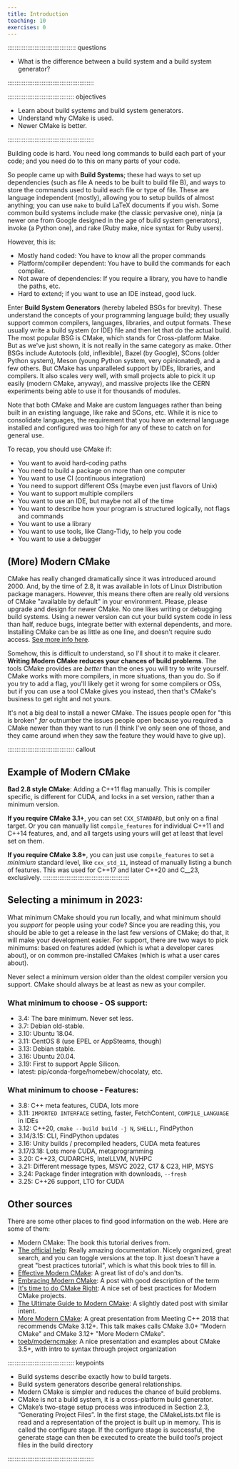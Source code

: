 ```yaml
---
title: Introduction
teaching: 10
exercises: 0
---
```


:::::::::::::::::::::::::::::::::::::: questions 

- What is the difference between a build system and a build system generator?

::::::::::::::::::::::::::::::::::::::::::::::::

::::::::::::::::::::::::::::::::::::: objectives

- Learn about build systems and build system generators.
- Understand why CMake is used.
- Newer CMake is better.

::::::::::::::::::::::::::::::::::::::::::::::::

Building code is hard. You need long commands to build each part of your code; and you need do to
this on many parts of your code.

So people came up with **Build Systems**; these had ways to set up dependencies (such as file A needs
to be built to build file B), and ways to store the commands used to build each file or type of
file. These are language independent (mostly), allowing you to setup builds of almost anything; you
can use `make` to build LaTeX documents if you wish. Some common build systems include make (the
classic pervasive one), ninja (a newer one from Google designed in the age of build system
generators), invoke (a Python one), and rake (Ruby make, nice syntax for Ruby users).

However, this is:

* Mostly hand coded: You have to know all the proper commands
* Platform/compiler dependent: You have to build the commands for each compiler.
* Not aware of dependencies: If you require a library, you have to handle the paths, etc.
* Hard to extend; if you want to use an IDE instead, good luck.

Enter **Build System Generators** (hereby labeled BSGs for brevity). These understand the concepts
of your programming language build; they usually support common compilers, languages, libraries, and
output formats. These usually write a build system (or IDE) file and then let that do the actual
build. The most popular BSG is CMake, which stands for Cross-platform Make. But as we've just shown,
it is not really in the same category as make. Other BSGs include Autotools (old, inflexible), Bazel
(by Google), SCons (older Python system), Meson (young Python system, very opinionated), and a few
others. But CMake has unparalleled support by IDEs, libraries, and compilers.  It also scales very
well, with small projects able to pick it up easily (modern CMake, anyway), and massive projects
 like the CERN experiments being able to use it for thousands of modules.

<script type="text/javascript" src="https://ssl.gstatic.com/trends_nrtr/2674_RC03/embed_loader.js"></script> <script type="text/javascript"> trends.embed.renderExploreWidget("TIMESERIES", {"comparisonItem":[{"keyword":"/m/0cxh7f","geo":"US","time":"2004-01-01 2021-10-18"},{"keyword":"/g/11cmy51gz6","geo":"US","time":"2004-01-01 2021-10-18"},{"keyword":"/g/11bzyq50jp","geo":"US","time":"2004-01-01 2021-10-18"},{"keyword":"/m/0170rr","geo":"US","time":"2004-01-01 2021-10-18"},{"keyword":"/m/04dl04","geo":"US","time":"2004-01-01 2021-10-18"}],"category":0,"property":""}, {"exploreQuery":"date=all&geo=US&q=%2Fm%2F0cxh7f,%2Fg%2F11cmy51gz6,%2Fg%2F11bzyq50jp,%2Fm%2F0170rr,%2Fm%2F04dl04","guestPath":"https://trends.google.com:443/trends/embed/"}); </script>


Note that both CMake and Make are custom languages rather than being built in an existing language,
like rake and SCons, etc. While it is nice to consolidate languages, the requirement that you have
an external language installed and configured was too high for any of these to catch on for general
use.

To recap, you should use CMake if:

* You want to avoid hard-coding paths
* You need to build a package on more than one computer
* You want to use CI (continuous integration)
* You need to support different OSs (maybe even just flavors of Unix)
* You want to support multiple compilers
* You want to use an IDE, but maybe not all of the time
* You want to describe how your program is structured logically, not flags and commands
* You want to use a library
* You want to use tools, like Clang-Tidy, to help you code
* You want to use a debugger


## (More) Modern CMake

CMake has really changed dramatically since it was introduced around 2000. And, by the time of 2.8,
it was available in lots of Linux Distribution package managers. However, this means there often are
really old versions of CMake "available by default" in your environment. Please, please upgrade and
design for newer CMake. No one likes writing or debugging build systems. Using a newer version can
cut your build system code in less than half, reduce bugs, integrate better with external
dependents, and more. Installing CMake can be as little as one line, and doesn't require sudo
access. [See more info
here](https://cliutils.gitlab.io/modern-cmake/chapters/intro/installing.html).

Somehow, this is difficult to understand, so I'll shout it to make it clearer. **Writing Modern
CMake reduces your chances of build problems**. The tools CMake provides are _better_ than the ones
you will try to write yourself. CMake works with more compilers, in more situations, than you do.
So if you try to add a flag, you'll likely get it wrong for some compilers or OSs, but if you can
use a tool CMake gives you instead, then that's CMake's business to get right and not yours.

It's not a big deal to install a newer CMake. The issues people open for "this is broken" *far*
outnumber the issues people open because you required a CMake newer than they want to run (I think
I've only seen one of those, and they came around when they saw the feature they would have to give
up).

::::::::::::::::::::::::::::::::::::: callout

## Example of Modern CMake

**Bad 2.8 style CMake**: Adding a C++11 flag manually. This is compiler specific, is different for
CUDA, and locks in a set version, rather than a minimum version.

**If you require CMake 3.1+**, you can set `CXX_STANDARD`, but only on a final target. Or you can
manually list `compile_features` for individual C++11 and C++14 features, and, and all targets using
yours will get at least that level set on them.

**If you require CMake 3.8+**, you can just use `compile_features` to set a _minimium_ standard level,
like `cxx_std_11`, instead of manually listing a bunch of features. This was used for C++17 and later
C++20 and C__23, exclusively.
::::::::::::::::::::::::::::::::::::::::::::::::


## Selecting a minimum in 2023:

What minimum CMake should you _run_ locally, and what minimum should you _support_ for people using your
code? Since you are reading this, you should be able to get a release in the last few versions of CMake;
do that, it will make your development easier. For support, there are two ways to pick minimums: based on
features added (which is what a developer cares about), or on common pre-installed CMakes (which is what a
user cares about).

Never select a minimum version older than the oldest compiler version you support. CMake should always be
at least as new as your compiler.

### What minimum to choose - OS support:

* 3.4: The bare minimum. Never set less.
* 3.7: Debian old-stable.
* 3.10: Ubuntu 18.04.
* 3.11: CentOS 8 (use EPEL or AppSteams, though)
* 3.13: Debian stable.
* 3.16: Ubuntu 20.04.
* 3.19: First to support Apple Silicon.
* latest: pip/conda-forge/homebew/chocolaty, etc.

### What minimum to choose - Features:

* 3.8: C++ meta features, CUDA, lots more
* 3.11: `IMPORTED INTERFACE` setting, faster, FetchContent, `COMPILE_LANGUAGE` in IDEs
* 3.12: C++20, `cmake --build build -j N`, `SHELL:`, FindPython
* 3.14/3.15: CLI, FindPython updates
* 3.16: Unity builds / precompiled headers, CUDA meta features
* 3.17/3.18: Lots more CUDA, metaprogramming
* 3.20: C++23, CUDARCHS, IntelLLVM, NVHPC
* 3.21: Different message types, MSVC 2022, C17 & C23, HIP, MSYS
* 3.24: Package finder integration with downloads, `--fresh`
* 3.25: C++26 support, LTO for CUDA

## Other sources

There are some other places to find good information on the web. Here are some of them:

* Modern CMake: The book this tutorial derives from.
* [The official help](https://cmake.org/cmake/help/latest/): Really amazing documentation. Nicely organized, great search, and you can toggle versions at the top. It just doesn't have a great "best practices tutorial", which is what this book tries to fill in.
* [Effective Modern CMake](https://gist.github.com/mbinna/c61dbb39bca0e4fb7d1f73b0d66a4fd1): A great list of do's and don'ts.
* [Embracing Modern CMake](https://steveire.wordpress.com/2017/11/05/embracing-modern-cmake/): A post with good description of the term
* [It's time to do CMake Right](https://pabloariasal.github.io/2018/02/19/its-time-to-do-cmake-right/): A nice set of best practices for Modern CMake projects.
* [The Ultimate Guide to Modern CMake](https://rix0r.nl/blog/2015/08/13/cmake-guide/): A slightly dated post with similar intent.
* [More Modern CMake](https://youtu.be/y7ndUhdQuU8): A great presentation from Meeting C++ 2018 that recommends CMake 3.12+. This talk makes calls CMake 3.0+ "Modern CMake" and CMake 3.12+ "More Modern CMake".
* [toeb/moderncmake](https://github.com/toeb/moderncmake): A nice presentation and examples about CMake 3.5+, with intro to syntax through project organization

::::::::::::::::::::::::::::::::::::: keypoints 

- Build systems describe exactly how to build targets.
- Build system generators describe general relationships.
- Modern CMake is simpler and reduces the chance of build problems.
- CMake is not a build system, it is a cross-platform build generator.
- CMake’s two-stage setup process was introduced in Section 2.3, “Generating Project Files”. In the
first stage, the CMakeLists.txt file is read and a representation of the project is built up in memory.
This is called the configure stage. If the configure stage is successful, the generate stage can then be
executed to create the build tool’s project files in the build directory

::::::::::::::::::::::::::::::::::::::::::::::::
